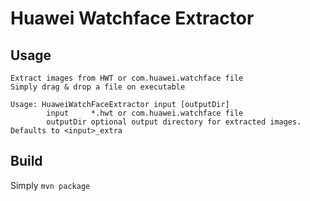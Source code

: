 # Huawei Watchface Extractor


## Usage
```
Extract images from HWT or com.huawei.watchface file
Simply drag & drop a file on executable

Usage: HuaweiWatchFaceExtractor input [outputDir]
        input     *.hwt or com.huawei.watchface file
        outputDir optional output directory for extracted images. Defaults to <input>_extra
```

## Build
Simply `mvn package`